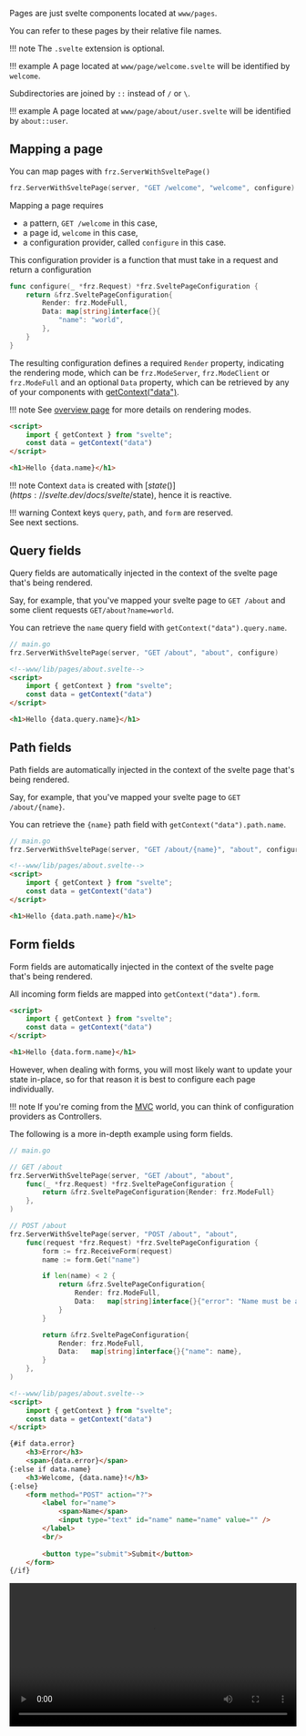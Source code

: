 Pages are just svelte components located at `www/pages`.

You can refer to these pages by their relative file names.

!!! note
	The `.svelte` extension is optional.

!!! example
	A page located at `www/page/welcome.svelte` will be identified by `welcome`.

Subdirectories are joined by `::` instead of `/` or `\`.

!!! example
	A page located at `www/page/about/user.svelte` will be identified by `about::user`.


## Mapping a page

You can map pages with `frz.ServerWithSveltePage()`

```go
frz.ServerWithSveltePage(server, "GET /welcome", "welcome", configure)
```

Mapping a page requires 

- a pattern, `GET /welcome` in this case, 
- a page id, `welcome` in this case,
- a configuration provider, called `configure` in this case.

This configuration provider is a function that must take in a request and return a configuration

```go
func configure(_ *frz.Request) *frz.SveltePageConfiguration {
	return &frz.SveltePageConfiguration{
		Render: frz.ModeFull,
		Data: map[string]interface{}{
			"name": "world",
		},
	}
}
```

The resulting configuration defines a required `Render` property, indicating the rendering mode, 
which can be `frz.ModeServer`, `frz.ModeClient` or `frz.ModeFull`
and an optional `Data` property, which can be retrieved by any of your components with [getContext("data")](https://svelte.dev/docs/svelte/svelte#getContext).


!!! note
	See [overview page](./overview.md) for more details on rendering modes.

```html
<script>
    import { getContext } from "svelte";
    const data = getContext("data")
</script>

<h1>Hello {data.name}</h1>
```

!!! note
	Context `data` is created with [$state()](https://svelte.dev/docs/svelte/$state), hence it is reactive.

!!! warning
	Context keys `query`, `path`, and `form` are reserved.<br/>
	See next sections.

## Query fields

Query fields are automatically injected in the context of the svelte page that's being rendered.

Say, for example, that you've mapped your svelte page to `GET /about` and some client requests `GET/about?name=world`.

You can retrieve the `name` query field with `getContext("data").query.name`.

```go
// main.go
frz.ServerWithSveltePage(server, "GET /about", "about", configure)
```

```html
<!--www/lib/pages/about.svelte-->
<script>
    import { getContext } from "svelte";
    const data = getContext("data")
</script>

<h1>Hello {data.query.name}</h1>
```


## Path fields

Path fields are automatically injected in the context of the svelte page that's being rendered.

Say, for example, that you've mapped your svelte page to `GET /about/{name}`.

You can retrieve the `{name}` path field with `getContext("data").path.name`.

```go
// main.go
frz.ServerWithSveltePage(server, "GET /about/{name}", "about", configure)
```

```html
<!--www/lib/pages/about.svelte-->
<script>
    import { getContext } from "svelte";
    const data = getContext("data")
</script>

<h1>Hello {data.path.name}</h1>
```

## Form fields

Form fields are automatically injected in the context of the svelte page that's being rendered.

All incoming form fields are mapped into `getContext("data").form`.

```html
<script>
    import { getContext } from "svelte";
    const data = getContext("data")
</script>

<h1>Hello {data.form.name}</h1>
```

However, when dealing with forms, you will most likely want to update your state in-place, 
so for that reason it is best to configure each page individually.

!!! note
	If you're coming from the [MVC](https://en.wikipedia.org/wiki/Model%E2%80%93view%E2%80%93controller) world, 
	you can think of configuration providers as Controllers.

The following is a more in-depth example using form fields.

```go
// main.go

// GET /about
frz.ServerWithSveltePage(server, "GET /about", "about",
	func(_ *frz.Request) *frz.SveltePageConfiguration {
		return &frz.SveltePageConfiguration{Render: frz.ModeFull}
	},
)

// POST /about
frz.ServerWithSveltePage(server, "POST /about", "about",
	func(request *frz.Request) *frz.SveltePageConfiguration {
		form := frz.ReceiveForm(request)
		name := form.Get("name")

		if len(name) < 2 {
			return &frz.SveltePageConfiguration{
				Render: frz.ModeFull,
				Data:   map[string]interface{}{"error": "Name must be at least 2 characters long."},
			}
		}

		return &frz.SveltePageConfiguration{
			Render: frz.ModeFull,
			Data:   map[string]interface{}{"name": name},
		}
	},
)
```

```html
<!--www/lib/pages/about.svelte-->
<script>
    import { getContext } from "svelte";
    const data = getContext("data")
</script>

{#if data.error}
	<h3>Error</h3>
	<span>{data.error}</span>
{:else if data.name}
	<h3>Welcome, {data.name}!</h3>
{:else}
	<form method="POST" action="?">
		<label for="name">
			<span>Name</span>
			<input type="text" id="name" name="name" value="" />
		</label>
		<br/>
		
		<button type="submit">Submit</button>
	</form>
{/if}
```

<video controls width="100%">
  <source src="https://github.com/razshare/frizzante-docs/raw/refs/heads/main/docs/Video_2025-01-25_20-59-54.mp4" type="video/mp4" />
</video>